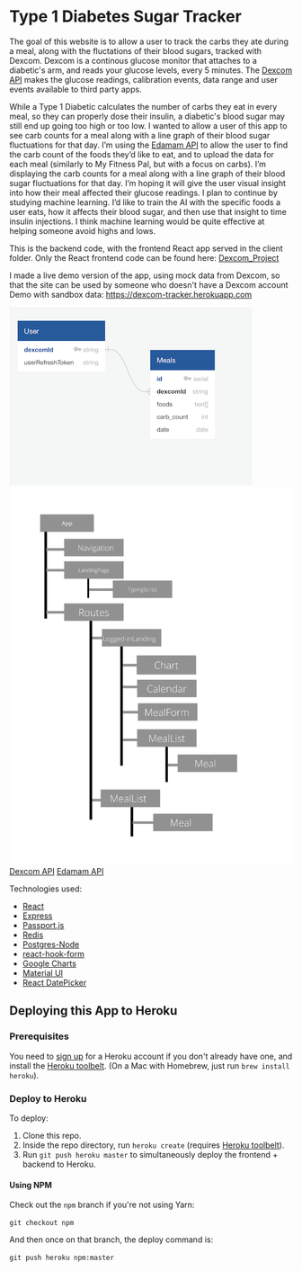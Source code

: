 # Type 1 Diabetes Sugar Tracker

The goal of this website is to allow a user to track the carbs they ate during a meal, along with the fluctations of their blood sugars, tracked with
Dexcom. Dexcom is a continous glucose monitor that attaches to a diabetic's arm, and reads your glucose levels, every 5 minutes. The [Dexcom API](https://developer.dexcom.com) makes the glucose readings, calibration events, data range and user events available to third party apps.

While a Type 1 Diabetic calculates the number of carbs they eat in every meal, so they can properly dose their insulin, a diabetic's blood sugar may still end up going too high or too low. I wanted to allow a user of this app to see carb counts for a meal along with a line graph of their blood sugar fluctuations for that day. I’m using the [Edamam API](https://developer.edamam.com/) to allow the user to find the carb count of the foods they’d like to eat, and to upload the data for each meal (similarly to My Fitness Pal, but with a focus on carbs). I’m displaying the carb counts for a meal along with a line graph of their blood sugar fluctuations for that day. I’m hoping it will give the user visual insight into how their meal affected their glucose readings. I plan to continue by studying machine learning. I’d like to train the AI with the specific foods a user eats, how it affects their blood sugar, and then use that insight to time insulin injections. I think machine learning would be quite effective at helping someone avoid highs and lows.

This is the backend code, with the frontend React app served in the client folder. Only the React frontend code can be found here: [Dexcom_Project](https://github.com/eaquin1/dexcom-project)

I made a live demo version of the app, using mock data from Dexcom, so that the site can be used by someone who doesn't have a Dexcom account
Demo with sandbox data: https://dexcom-tracker.herokuapp.com

![Image of schema](https://github.com/eaquin1/dexcom-project/blob/master/public/img/schema.png)
![Image of components](https://github.com/eaquin1/dexcom-project/blob/master/public/img/App.jpg)
[Dexcom API](https://developer.dexcom.com/)
[Edamam API](https://developer.edamam.com/)

Technologies used:

-   [React](https://reactjs.org/)
-   [Express](https://expressjs.com/)
-   [Passport.js](http://www.passportjs.org)
-   [Redis](https://redis.io/)
-   [Postgres-Node](https://node-postgres.com/)
-   [react-hook-form](https://react-hook-form.com/)
-   [Google Charts](https://developers.google.com/chart/interactive/docs)
-   [Material UI](https://material-ui.com/)
-   [React DatePicker](https://reactdatepicker.com/)

## Deploying this App to Heroku

### Prerequisites

You need to [sign up](https://heroku.com/) for a Heroku account if you don't already have one, and install the [Heroku toolbelt](https://devcenter.heroku.com/articles/heroku-cli). (On a Mac with Homebrew, just run `brew install heroku`).

### Deploy to Heroku

To deploy:

1. Clone this repo.
2. Inside the repo directory, run `heroku create` (requires [Heroku toolbelt](https://devcenter.heroku.com/articles/heroku-cli)).
3. Run `git push heroku master` to simultaneously deploy the frontend + backend to Heroku.

#### Using NPM

Check out the `npm` branch if you're not using Yarn:

`git checkout npm`

And then once on that branch, the deploy command is:

`git push heroku npm:master`
